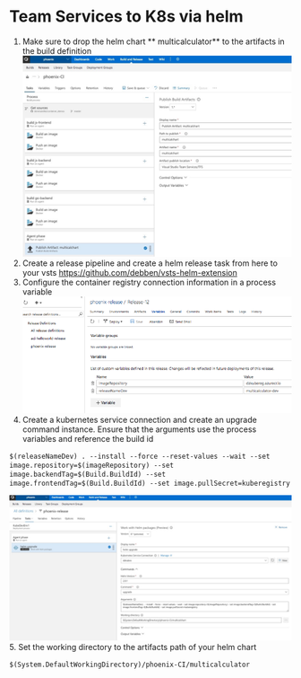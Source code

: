 # Team Services to K8s via helm
1. Make sure to drop the helm chart ** multicalculator** to the artifacts in the build definition
![](images/vstsartifacts.jpeg)
2. Create a release pipeline and create a helm release task from here to your vsts https://github.com/debben/vsts-helm-extension
3. Configure the container registry connection information in a process variable
![](images/vstsvariables.png)
4. Create a kubernetes service connection and create an upgrade command instance.
Ensure that the arguments use the process variables and reference the build id
```
$(releaseNameDev) . --install --force --reset-values --wait --set image.repository=$(imageRepository) --set image.backendTag=$(Build.BuildId) --set image.frontendTag=$(Build.BuildId) --set image.pullSecret=kuberegistry
```
![](images/vstshelmrelease.jpeg)
5. Set the working directory to the artifacts path of your helm chart
```
$(System.DefaultWorkingDirectory)/phoenix-CI/multicalculator
```

